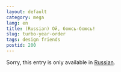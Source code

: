```yaml
---
layout: default
category: mega
lang: en
title: (Russian) Ой, боюсь-боюсь!
slug: turbo-year-order
tags: design friends 
postid: 200
---
```

<p>Sorry, this entry is only available in <a href="/mega/export/getposts.php">Russian</a>.</p>